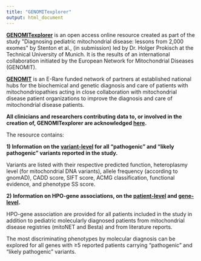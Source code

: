 ```yaml
---
title: "GENOMITexplorer"
output: html_document
---
```


**<a href="https://prokischlab.github.io/GENOMITexplorer/" target="_blank">GENOMITexplorer</a>** is an open access online resource created as part of the study "Diagnosing pediatric mitochondrial disease: lessons from 2,000 exomes" by Stenton et al., (in submission) led by Dr. Holger Prokisch at the Technical University of Munich. It is the results of an international collaboration initiated by the European Network for Mitochondrial Diseases (GENOMIT).

**<a href="https://genomit.eu" target="_blank">GENOMIT</a>** is an E-Rare funded network of partners at established national hubs for the biochemical and genetic diagnosis and care of patients with mitochondriopathies acting in close collaboration with mitochondrial disease patient organizations to improve the diagnosis and care of mitochondrial disease patients.

**All clinicians and researchers contributing data to, or involved in the creation of, GENOMITexplorer are acknowledged <a href="https://prokischlab.github.io/GENOMITexplorer/#Scripts_all_contributors_contributors.html" target="_blank">here</a>.**

The resource contains:

**1) Information on the <a href="https://prokischlab.github.io/GENOMITexplorer/#Scripts_variant_information_study_variants.html" target="_blank">variant-level</a> for all “pathogenic” and “likely pathogenic” variants reported in the study.**

Variants are listed with their respective predicted function, heteroplasmy level (for mitochondrial DNA variants), allele frequency (according to gnomAD), CADD score, SIFT score, ACMG classification, functional evidence, and phenotype SS score.

**2) Information on HPO-gene associations, on the <a href="https://prokischlab.github.io/GENOMITexplorer/#Scripts_HPO_associations_patient_level.html" target="_blank">patient-level</a> and <a href="https://prokischlab.github.io/GENOMITexplorer/#Scripts_HPO_associations_gene_level.html" target="_blank">gene-level</a>.**

HPO-gene association are provided for all patients included in the study in addition to pediatric molecularly diagnosed patients from mitochondrial disease registries (mitoNET and Besta) and from literature reports.

The most discriminating phenotypes by molecular diagnosis can be explored for all genes with ≥5 reported patients carrying “pathogenic” and “likely pathogenic” variants.


